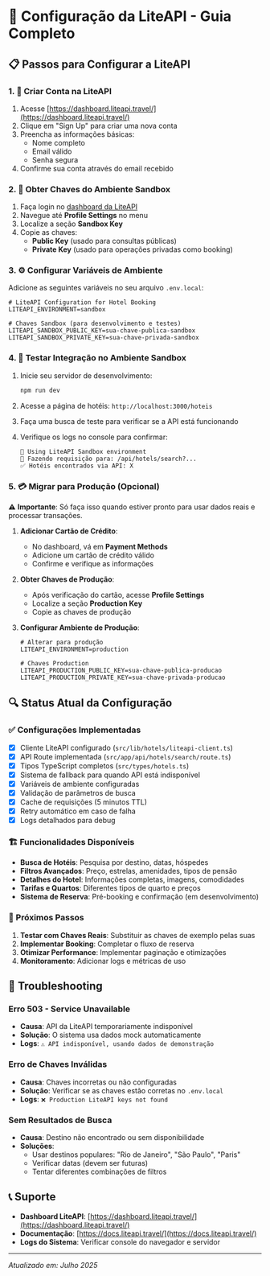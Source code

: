 # 🏨 Configuração da LiteAPI - Guia Completo

## 📋 Passos para Configurar a LiteAPI

### 1. 📝 Criar Conta na LiteAPI

1. Acesse [https://dashboard.liteapi.travel/](https://dashboard.liteapi.travel/)
2. Clique em "Sign Up" para criar uma nova conta
3. Preencha as informações básicas:
   - Nome completo
   - Email válido
   - Senha segura
4. Confirme sua conta através do email recebido

### 2. 🔧 Obter Chaves do Ambiente Sandbox

1. Faça login no [dashboard da LiteAPI](https://dashboard.liteapi.travel/)
2. Navegue até **Profile Settings** no menu
3. Localize a seção **Sandbox Key**
4. Copie as chaves:
   - **Public Key** (usado para consultas públicas)
   - **Private Key** (usado para operações privadas como booking)

### 3. ⚙️ Configurar Variáveis de Ambiente

Adicione as seguintes variáveis no seu arquivo `.env.local`:

```env
# LiteAPI Configuration for Hotel Booking
LITEAPI_ENVIRONMENT=sandbox

# Chaves Sandbox (para desenvolvimento e testes)
LITEAPI_SANDBOX_PUBLIC_KEY=sua-chave-publica-sandbox
LITEAPI_SANDBOX_PRIVATE_KEY=sua-chave-privada-sandbox
```

### 4. 🧪 Testar Integração no Ambiente Sandbox

1. Inicie seu servidor de desenvolvimento:
   ```bash
   npm run dev
   ```

2. Acesse a página de hotéis: `http://localhost:3000/hoteis`

3. Faça uma busca de teste para verificar se a API está funcionando

4. Verifique os logs no console para confirmar:
   ```
   🧪 Using LiteAPI Sandbox environment
   📡 Fazendo requisição para: /api/hotels/search?...
   ✅ Hotéis encontrados via API: X
   ```

### 5. 💳 Migrar para Produção (Opcional)

⚠️ **Importante**: Só faça isso quando estiver pronto para usar dados reais e processar transações.

1. **Adicionar Cartão de Crédito**:
   - No dashboard, vá em **Payment Methods**
   - Adicione um cartão de crédito válido
   - Confirme e verifique as informações

2. **Obter Chaves de Produção**:
   - Após verificação do cartão, acesse **Profile Settings**
   - Localize a seção **Production Key**
   - Copie as chaves de produção

3. **Configurar Ambiente de Produção**:
   ```env
   # Alterar para produção
   LITEAPI_ENVIRONMENT=production
   
   # Chaves Production
   LITEAPI_PRODUCTION_PUBLIC_KEY=sua-chave-publica-producao
   LITEAPI_PRODUCTION_PRIVATE_KEY=sua-chave-privada-producao
   ```

## 🔍 Status Atual da Configuração

### ✅ Configurações Implementadas

- [x] Cliente LiteAPI configurado (`src/lib/hotels/liteapi-client.ts`)
- [x] API Route implementada (`src/app/api/hotels/search/route.ts`)
- [x] Tipos TypeScript completos (`src/types/hotels.ts`)
- [x] Sistema de fallback para quando API está indisponível
- [x] Variáveis de ambiente configuradas
- [x] Validação de parâmetros de busca
- [x] Cache de requisições (5 minutos TTL)
- [x] Retry automático em caso de falha
- [x] Logs detalhados para debug

### 🏗️ Funcionalidades Disponíveis

- **Busca de Hotéis**: Pesquisa por destino, datas, hóspedes
- **Filtros Avançados**: Preço, estrelas, amenidades, tipos de pensão
- **Detalhes do Hotel**: Informações completas, imagens, comodidades
- **Tarifas e Quartos**: Diferentes tipos de quarto e preços
- **Sistema de Reserva**: Pré-booking e confirmação (em desenvolvimento)

### 🚀 Próximos Passos

1. **Testar com Chaves Reais**: Substituir as chaves de exemplo pelas suas
2. **Implementar Booking**: Completar o fluxo de reserva
3. **Otimizar Performance**: Implementar paginação e otimizações
4. **Monitoramento**: Adicionar logs e métricas de uso

## 🔧 Troubleshooting

### Erro 503 - Service Unavailable
- **Causa**: API da LiteAPI temporariamente indisponível
- **Solução**: O sistema usa dados mock automaticamente
- **Logs**: `⚠️ API indisponível, usando dados de demonstração`

### Erro de Chaves Inválidas
- **Causa**: Chaves incorretas ou não configuradas
- **Solução**: Verificar se as chaves estão corretas no `.env.local`
- **Logs**: `❌ Production LiteAPI keys not found`

### Sem Resultados de Busca
- **Causa**: Destino não encontrado ou sem disponibilidade
- **Soluções**: 
  - Usar destinos populares: "Rio de Janeiro", "São Paulo", "Paris"
  - Verificar datas (devem ser futuras)
  - Tentar diferentes combinações de filtros

## 📞 Suporte

- **Dashboard LiteAPI**: [https://dashboard.liteapi.travel/](https://dashboard.liteapi.travel/)
- **Documentação**: [https://docs.liteapi.travel/](https://docs.liteapi.travel/)
- **Logs do Sistema**: Verificar console do navegador e servidor

---
*Atualizado em: Julho 2025*